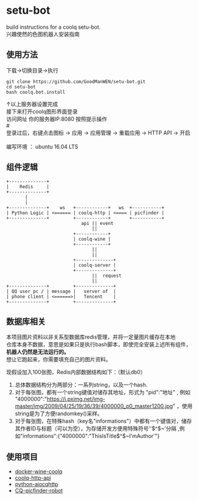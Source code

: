 # setu-bot
build instructions for a coolq setu-bot. <br>
兴趣使然的色图机器人安装指南

## 使用方法
下载->切换目录->执行
```
git clone https://github.com/GoodManWEN/setu-bot.git
cd setu-bot
bash coolq.bot.install
```
↑以上服务器设置完成 <br>
接下来打开coolq图形界面登录 <br>
访问网址 你的服务器IP:8080 按照提示操作 <br>
\# <br>
登录过后，右键点击图标 -> 应用 -> 应用管理 -> 重载应用 -> HTTP API -> 开启 <br>
<br>
编写环境 ： ubuntu 16.04 LTS

## 组件逻辑
```
+--------------+ 
|    Redis     |
+--------------+
       |
       |
+--------------+    ws   +------------+   ws  +-----------+
| Python Logic | <====== | coolq-http | <==== | picfinder | 
+--------------+         +------------+       +-----------+
                            api || event
                                ||
                         +------------+ 
                         | coolq-wine | 
                         +------------+
                                || 
                                ||
                         +--------------+
                         | coolq-server |
                         +--------------+    
                                ||  request
                                ||
+--------------+         +--------------+
| QQ user pc / | message |   server of  |
| phone client | <======>|   Tencent    |
+--------------+         +--------------+
```

## 数据库相关
本项目图片资料以非关系型数据库redis管理，并将一定量图片缓存在本地<br>
仓库本身不数据，意思是如果只是执行bash脚本，即使完全安装上述所有组件，**机器人仍然是无法运行的。**<br>
想让它跑起来，你需要填充自己的图片资料。

现假设加入100张图，Redis内部数据结构如下：（默认db0）
  1. 总体数据结构分为两部分：一系列string，以及一个hash.
  2. 对于每张图，都有一个string键值对储存其地址，形式为 "pid":"地址" , 例如 "4000000":"https://i.pximg.net/img-master/img/2009/04/25/19/36/39/4000000_p0_master1200.jpg" ，使用string是为了方便randomkey()采样。
  3. 对于每张图，在特殊hash（key名"informations"）中都有一个键值对，储存其作者ID与标题（可以为空），为存储开发方便用特殊符号''$^$~'分隔 ,例如"informations":{"4000000":"ThisIsTitle$^$~I'mAuthor'"}

## 使用项目
- [docker-wine-coolq](https://github.com/CoolQ/docker-wine-coolq)
- [coolq-http-api](https://github.com/richardchien/coolq-http-api)
- [python-aiocqhttp](https://github.com/richardchien/python-aiocqhttp)
- [CQ-picfinder-robot](https://github.com/Tsuk1ko/CQ-picfinder-robot)
